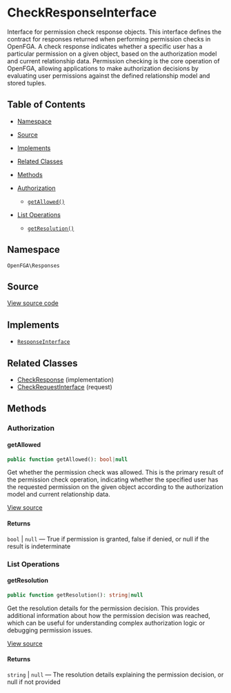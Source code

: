 # CheckResponseInterface

Interface for permission check response objects. This interface defines the contract for responses returned when performing permission checks in OpenFGA. A check response indicates whether a specific user has a particular permission on a given object, based on the authorization model and current relationship data. Permission checking is the core operation of OpenFGA, allowing applications to make authorization decisions by evaluating user permissions against the defined relationship model and stored tuples.

## Table of Contents

* [Namespace](#namespace)
* [Source](#source)
* [Implements](#implements)
* [Related Classes](#related-classes)
* [Methods](#methods)

* [Authorization](#authorization)
    * [`getAllowed()`](#getallowed)
* [List Operations](#list-operations)
    * [`getResolution()`](#getresolution)

## Namespace

`OpenFGA\Responses`

## Source

[View source code](https://github.com/evansims/openfga-php/blob/main/src/Responses/CheckResponseInterface.php)

## Implements

* [`ResponseInterface`](ResponseInterface.md)

## Related Classes

* [CheckResponse](Responses/CheckResponse.md) (implementation)
* [CheckRequestInterface](Requests/CheckRequestInterface.md) (request)

## Methods

### Authorization

#### getAllowed

```php
public function getAllowed(): bool|null

```

Get whether the permission check was allowed. This is the primary result of the permission check operation, indicating whether the specified user has the requested permission on the given object according to the authorization model and current relationship data.

[View source](https://github.com/evansims/openfga-php/blob/main/src/Responses/CheckResponseInterface.php#L43)

#### Returns

`bool` &#124; `null` — True if permission is granted, false if denied, or null if the result is indeterminate

### List Operations

#### getResolution

```php
public function getResolution(): string|null

```

Get the resolution details for the permission decision. This provides additional information about how the permission decision was reached, which can be useful for understanding complex authorization logic or debugging permission issues.

[View source](https://github.com/evansims/openfga-php/blob/main/src/Responses/CheckResponseInterface.php#L54)

#### Returns

`string` &#124; `null` — The resolution details explaining the permission decision, or null if not provided
